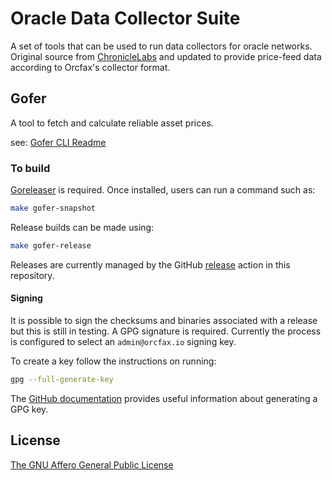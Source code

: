 # Oracle Data Collector Suite

A set of tools that can be used to run data collectors for oracle networks. Original source from
[ChronicleLabs][chronicle-1] and updated to provide price-feed data according to
Orcfax's collector format.

[chronicle-1]: https://github.com/chronicleprotocol/oracle-suite

## Gofer

A tool to fetch and calculate reliable asset prices.

see: [Gofer CLI Readme](cmd/gofer/README.md)

### To build

[Goreleaser][gr-1] is required. Once installed, users can run a command such
as:

```sh
make gofer-snapshot
```

Release builds can be made using:

```sh
make gofer-release
```

Releases are currently managed by the GitHub [release][gh-1] action in this
repository.

#### Signing

It is possible to sign the checksums and binaries associated with a release but
this is still in testing. A GPG signature is required. Currently the process
is configured to select an `admin@orcfax.io` signing key.

To create a key follow the instructions on running:

```sh
gpg --full-generate-key
```

The [GitHub documentation][gh-2] provides useful information about generating a
GPG key.

[gr-1]: https://goreleaser.com/install/
[gh-1]: .github/workflows/release.yml
[gh-2]: https://docs.github.com/en/authentication/managing-commit-signature-verification/generating-a-new-gpg-key

## License

[The GNU Affero General Public License][affero-1]

[affero-1]: https://www.tldrlegal.com/license/gnu-affero-general-public-license-v3-agpl-3-0
